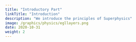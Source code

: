 ```yaml
---
title: "Introductory Part"
linkTitle: "Introduction"
description: "We introduce the principles of Superphysics"
image: /graphics/physics/egllayers.png
date: 2020-10-31
weight: 2
---
```

